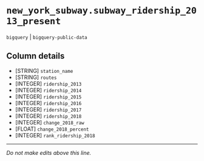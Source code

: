 # `new_york_subway.subway_ridership_2013_present`
`bigquery` | `bigquery-public-data`

## Column details
* [STRING]    `station_name`
* [STRING]    `routes`
* [INTEGER]   `ridership_2013`
* [INTEGER]   `ridership_2014`
* [INTEGER]   `ridership_2015`
* [INTEGER]   `ridership_2016`
* [INTEGER]   `ridership_2017`
* [INTEGER]   `ridership_2018`
* [INTEGER]   `change_2018_raw`
* [FLOAT]     `change_2018_percent`
* [INTEGER]   `rank_ridership_2018`

-------------------------------------------------------------------------------
*Do not make edits above this line.*
